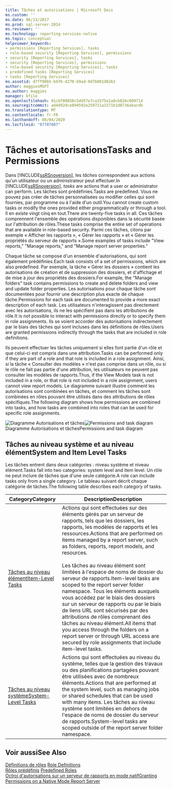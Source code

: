 ```yaml
---
title: Tâches et autorisations | Microsoft Docs
ms.custom: ''
ms.date: 06/13/2017
ms.prod: sql-server-2014
ms.reviewer: ''
ms.technology: reporting-services-native
ms.topic: conceptual
helpviewer_keywords:
- permissions [Reporting Services], tasks
- role-based security [Reporting Services], permissions
- security [Reporting Services], tasks
- security [Reporting Services], permissions
- role-based security [Reporting Services], tasks
- predefined tasks [Reporting Services]
- tasks [Reporting Services]
ms.assetid: d7ff90b5-b976-4270-b9ad-9d7b801d8263
author: maggiesMSFT
ms.author: maggies
manager: kfile
ms.openlocfilehash: 01cbf00850c5dd57e7ca1575a1a0cb826c009714
ms.sourcegitcommit: ad4d92dce894592a259721a1571b1d8736abacdb
ms.translationtype: MT
ms.contentlocale: fr-FR
ms.lasthandoff: 08/04/2020
ms.locfileid: "87707007"
---
```

# <a name="tasks-and-permissions"></a><span data-ttu-id="e511a-102">Tâches et autorisations</span><span class="sxs-lookup"><span data-stu-id="e511a-102">Tasks and Permissions</span></span>
  <span data-ttu-id="e511a-103">Dans [!INCLUDE[ssRSnoversion](../../includes/ssrsnoversion-md.md)], les *tâches* correspondent aux actions qu’un utilisateur ou un administrateur peut effectuer.</span><span class="sxs-lookup"><span data-stu-id="e511a-103">In [!INCLUDE[ssRSnoversion](../../includes/ssrsnoversion-md.md)], *tasks* are actions that a user or administrator can perform.</span></span> <span data-ttu-id="e511a-104">Les tâches sont prédéfinies.</span><span class="sxs-lookup"><span data-stu-id="e511a-104">Tasks are predefined.</span></span> <span data-ttu-id="e511a-105">Vous ne pouvez pas créer de tâches personnalisées ou modifier celles qui sont fournies, par programme ou à l'aide d'un outil.</span><span class="sxs-lookup"><span data-stu-id="e511a-105">You cannot create custom tasks or modify the ones provided either programmatically or through a tool.</span></span> <span data-ttu-id="e511a-106">Il en existe vingt cinq en tout.</span><span class="sxs-lookup"><span data-stu-id="e511a-106">There are twenty-five tasks in all.</span></span> <span data-ttu-id="e511a-107">Ces tâches comprennent l'ensemble des opérations disponibles dans la sécurité basée sur l'attribution de rôles.</span><span class="sxs-lookup"><span data-stu-id="e511a-107">These tasks comprise the entire set of operations that are available in role-based security.</span></span> <span data-ttu-id="e511a-108">Parmi ces tâches, citons par exemple « Afficher les rapports », « Gérer les rapports » et « Gérer les propriétés du serveur de rapports ».</span><span class="sxs-lookup"><span data-stu-id="e511a-108">Some examples of tasks include "View reports," "Manage reports," and "Manage report server properties."</span></span>  
  
 <span data-ttu-id="e511a-109">Chaque tâche se compose d'un ensemble d'autorisations, qui sont également prédéfinies.</span><span class="sxs-lookup"><span data-stu-id="e511a-109">Each task consists of a set of permissions, which are also predefined.</span></span> <span data-ttu-id="e511a-110">Par exemple, la tâche « Gérer les dossiers » contient les autorisations de création et de suppression des dossiers, et d'affichage et de mise à jour des propriétés des dossiers.</span><span class="sxs-lookup"><span data-stu-id="e511a-110">For example, the "Manage folders" task contains permissions to create and delete folders and view and update folder properties.</span></span> <span data-ttu-id="e511a-111">Les autorisations pour chaque tâche sont documentées pour fournir une description plus exacte de chaque tâche.</span><span class="sxs-lookup"><span data-stu-id="e511a-111">Permissions for each task are documented to provide a more exact description of each task.</span></span> <span data-ttu-id="e511a-112">Les utilisateurs n'interagissent pas directement avec les autorisations, ils ne les spécifient pas dans les attributions de rôle.</span><span class="sxs-lookup"><span data-stu-id="e511a-112">It is not possible to interact with permissions directly or to specify them in role assignments.</span></span> <span data-ttu-id="e511a-113">Ils se voient accorder des autorisations indirectement par le biais des tâches qui sont incluses dans les définitions de rôles.</span><span class="sxs-lookup"><span data-stu-id="e511a-113">Users are granted permissions indirectly through the tasks that are included in role definitions.</span></span>  
  
 <span data-ttu-id="e511a-114">Ils peuvent effectuer les tâches uniquement si elles font partie d'un rôle et que celui-ci est compris dans une attribution.</span><span class="sxs-lookup"><span data-stu-id="e511a-114">Tasks can be performed only if they are part of a role and that role is included in a role assignment.</span></span> <span data-ttu-id="e511a-115">Ainsi, si la tâche « Consulter des modèles » n'est pas comprise dans un rôle, ou si le rôle ne fait pas partie d'une attribution, les utilisateurs ne peuvent pas consulter les modèles de rapports.</span><span class="sxs-lookup"><span data-stu-id="e511a-115">Thus, if the View Models task is not included in a role, or that role is not included in a role assignment, users cannot view report models.</span></span> <span data-ttu-id="e511a-116">Le diagramme suivant illustre comment les autorisations sont combinées en tâches, et comment les tâches sont combinées en rôles pouvant être utilisés dans des attributions de rôles spécifiques.</span><span class="sxs-lookup"><span data-stu-id="e511a-116">The following diagram shows how permissions are combined into tasks, and how tasks are combined into roles that can be used for specific role assignments.</span></span>  
  
 <span data-ttu-id="e511a-117">![Diagramme Autorisations et tâches](../media/report-securityobjects.gif "Diagramme Autorisations et tâches")</span><span class="sxs-lookup"><span data-stu-id="e511a-117">![Permissions and task diagram](../media/report-securityobjects.gif "Permissions and task diagram")</span></span>  
<span data-ttu-id="e511a-118">Diagramme Autorisations et tâches</span><span class="sxs-lookup"><span data-stu-id="e511a-118">Permissions and task diagram</span></span>  
  
## <a name="system-and-item-level-tasks"></a><span data-ttu-id="e511a-119">Tâches au niveau système et au niveau élément</span><span class="sxs-lookup"><span data-stu-id="e511a-119">System and Item Level Tasks</span></span>  
 <span data-ttu-id="e511a-120">Les tâches entrent dans deux catégories : niveau système et niveau élément.</span><span class="sxs-lookup"><span data-stu-id="e511a-120">Tasks fall into two categories: system level and item level.</span></span> <span data-ttu-id="e511a-121">Un rôle ne peut inclure de tâches que d'une seule catégorie.</span><span class="sxs-lookup"><span data-stu-id="e511a-121">A role can include tasks only from a single category.</span></span> <span data-ttu-id="e511a-122">Le tableau suivant décrit chaque catégorie de tâches.</span><span class="sxs-lookup"><span data-stu-id="e511a-122">The following table describes each category of tasks.</span></span>  
  
|<span data-ttu-id="e511a-123">Category</span><span class="sxs-lookup"><span data-stu-id="e511a-123">Category</span></span>|<span data-ttu-id="e511a-124">Description</span><span class="sxs-lookup"><span data-stu-id="e511a-124">Description</span></span>|  
|--------------|-----------------|  
|[<span data-ttu-id="e511a-125">Tâches au niveau élément</span><span class="sxs-lookup"><span data-stu-id="e511a-125">Item-Level Tasks</span></span>](tasks-and-permissions-item-level-tasks.md)|<span data-ttu-id="e511a-126">Actions qui sont effectuées sur des éléments gérés par un serveur de rapports, tels que les dossiers, les rapports, les modèles de rapports et les ressources.</span><span class="sxs-lookup"><span data-stu-id="e511a-126">Actions that are performed on items managed by a report server, such as folders, reports, report models, and resources.</span></span><br /><br /> <span data-ttu-id="e511a-127">Les tâches au niveau élément sont limitées à l'espace de noms de dossier du serveur de rapports.</span><span class="sxs-lookup"><span data-stu-id="e511a-127">Item-level tasks are scoped to the report server folder namespace.</span></span> <span data-ttu-id="e511a-128">Tous les éléments auxquels vous accédez par le biais des dossiers sur un serveur de rapports ou par le biais de liens URL sont sécurisés par des attributions de rôles comprenant des tâches au niveau élément.</span><span class="sxs-lookup"><span data-stu-id="e511a-128">All items that you access through the folders on a report server or through URL access are secured by role assignments that include item-level tasks.</span></span>|  
|[<span data-ttu-id="e511a-129">Tâches au niveau système</span><span class="sxs-lookup"><span data-stu-id="e511a-129">System-Level Tasks</span></span>](tasks-and-permissions-system-level-tasks.md)|<span data-ttu-id="e511a-130">Actions qui sont effectuées au niveau du système, telles que la gestion des travaux ou des planifications partagées pouvant être utilisées avec de nombreux éléments.</span><span class="sxs-lookup"><span data-stu-id="e511a-130">Actions that are performed at the system level, such as managing jobs or shared schedules that can be used with many items.</span></span> <span data-ttu-id="e511a-131">Les tâches au niveau système sont limitées en dehors de l'espace de noms de dossier du serveur de rapports.</span><span class="sxs-lookup"><span data-stu-id="e511a-131">System-level tasks are scoped outside of the report server folder namespace.</span></span>|  
  
## <a name="see-also"></a><span data-ttu-id="e511a-132">Voir aussi</span><span class="sxs-lookup"><span data-stu-id="e511a-132">See Also</span></span>  
 <span data-ttu-id="e511a-133">[Définitions de rôles](role-definitions.md) </span><span class="sxs-lookup"><span data-stu-id="e511a-133">[Role Definitions](role-definitions.md) </span></span>  
 <span data-ttu-id="e511a-134">[Rôles prédéfinis](role-definitions-predefined-roles.md) </span><span class="sxs-lookup"><span data-stu-id="e511a-134">[Predefined Roles](role-definitions-predefined-roles.md) </span></span>  
 [<span data-ttu-id="e511a-135">Octroi d'autorisations sur un serveur de rapports en mode natif</span><span class="sxs-lookup"><span data-stu-id="e511a-135">Granting Permissions on a Native Mode Report Server</span></span>](granting-permissions-on-a-native-mode-report-server.md)  
  
  
